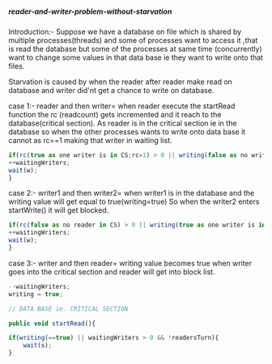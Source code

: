 ##### reader-and-writer-problem-without-starvation
 Introduction:-
Suppose we have a database on file which is shared by multiple processes(threads) and some of processes want to access it ,that is read the database but some of the processes at same time (concurrently) want to change some values in that data base ie they want to write onto that files.

Starvation is caused by when the reader after reader make read on database and writer did'nt get a chance to write on database.

case 1:- reader and then writer=
when reader execute the startRead function the rc (readcount) gets incremented and it reach to the database(critical section).
As reader is in the critical section ie in the database so when the other processes wants to write onto data base it cannot as rc==1 making that writer in waiting list.
 
 ```js
 if(rc(true as one writer is in CS;rc=1) > 0 || writing(false as no writer in CS)){
++waitingWriters; 
wait(w);
 }
```

case 2:- writer1 and then writer2=
when writer1 is in the database and the writing value will get equal to true(writing=true) So when the writer2 enters startWrite() it will get blocked.
 
 ```js
 if(rc(false as no reader in CS) > 0 || writing(true as one writer is in CS)){
++waitingWriters; 
wait(w);
 }
```
case 3:- writer and then reader= writing value becomes true when writer goes into the critical section and reader will get into block list.
 ```js
--waitingWriters;
 writing = true;

// DATA BASE ie. CRITICAL SECTION
```
```js
public void startRead(){ 

if(writing(==true) || waitingWriters > 0 && !readersTurn){
    wait(s);
}
```
